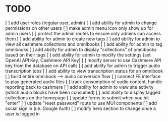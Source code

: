 # TODO
[ ] add user roles (regular user, admin)
[ ] add ability for admin to change permissions on other users
[ ] make admin menu icon only show up for admin users
[ ] protect the admin routes to ensure only admins can access them
[ ] add ability for admin to create new tags
[ ] add ability for admin to view all cashmere collections and omnibooks
[ ] add ability for admin to tag omnibooks
[ ] add ability for admin to display "collections" of omnibooks based on their tags
[ ] add ability for admin to modify the settings (set OpenAI API Key, Cashmere API Key)
[ ] modify server to use Cashmere API key from the database on API calls
[ ] add ability for admin to trigger audio transcription jobs
[ ] add ability to view transcription status for an omnibook
[ ] build entire omnibook --> audio conversion flow
[ ] connect FE interface to play generated audio files
[ ] track consumption of audio content, handle reporting back to cashmere
[ ] add ability for admin to view site activity (which audio blocks have been consumed)
[ ] add ability to display tagged collections on the homepage
[ ] update forms to submit when you hit "enter"
[ ] update "reset password" route to use MUI components
[ ] add social sign in (i.e. Google Auth)
[ ] modify hero section to change once a user is logged in